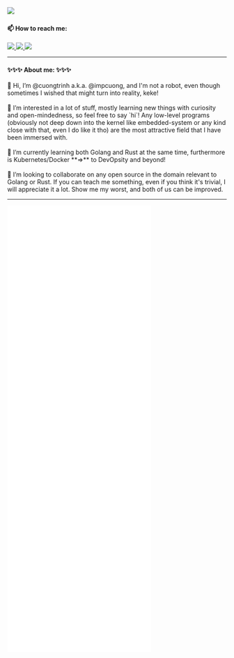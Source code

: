 <div width="100%">
  <img src="https://komarev.com/ghpvc/?username=IMpcuong&style=flat&color=3285a8">
  <h4> 📫 How to reach me: </h4>
  <a id="gmail-contact" href="https://mail.google.com/mail/?view=cm&to=cuongtrinhtien128%40gmail.com">
    <img src="https://img.shields.io/badge/Gmail-D14836?style=flat-square&logo=gmail&logoColor=white">
  </a>
  <a id="linkedin-contact" href="https://www.linkedin.com/in/cuong-trinh-9b1211191/">
    <img src="https://img.shields.io/badge/LinkedIn-0077B5?style=flat-square&logo=linkedin&logoColor=white">
  </a>
  <a id="facebook-contact" href="https://www.facebook.com/Le0V.melodywhite">
    <img src="https://img.shields.io/badge/Facebook-1877F2?style=flat-square&logo=facebook&logoColor=white">
  </a>
</div>

<hr/>

<div width="100%">
  <h4> ✨✨✨ About me: ✨✨✨ </h4>
  <div width="100%">
    👋 Hi, I’m @cuongtrinh a.k.a. @impcuong, and I'm not a robot, even though sometimes I wished that might turn into reality, keke!
  </div><br/>
  <div width="100%">
    👀 I’m interested in a lot of stuff, mostly learning new things with curiosity and open-mindedness, so feel free to say `hi`!
    Any low-level programs (obviously not deep down into the kernel like embedded-system or any kind close with that, even I do like it tho) are the most attractive field that I have been immersed with.
  </div><br/>
  <div width="100%">
    🌱 I’m currently learning both Golang and Rust at the same time, furthermore is Kubernetes/Docker **=>** to DevOpsity and beyond!
  </div><br/>
  <div width="100%">
    💞️ I’m looking to collaborate on any open source in the domain relevant to Golang or Rust. If you can teach me something, even if you think it's trivial, I will appreciate it a lot. Show me my worst, and both of us can be improved.
  </div>
</div>

<hr/>

<div width="100%">
  <img style='align="center"; width="50%";' src="./github-metrics.svg" alt="Metrics">
</div>

<!-- [![IMpossible's GitHub stats](https://github-readme-stats.vercel.app/api/?username=IMpcuong&hide_border=true&line_height=40&count_private=true&show_icons=true&theme=radical&bg_color=30,e96443,904e95&title_color=fff&text_color=fff&icon_color=fff)](https://github.com/anuraghazra/github-readme-stats)
[![Top Langs](https://github-readme-stats.vercel.app/api/top-langs/?username=IMpcuong&hide_border=true&count_private=true&show_icons=true&theme=radical&bg_color=30,e96443,904e95&title_color=fff&text_color=fff&icon_color=fff)](https://github.com/anuraghazra/github-readme-stats) -->

<!---
IMpcuong/IMpcuong is a ✨ special ✨ repository because its `README.md` (this file) appears on your GitHub profile.
You can click the Preview link to take a look at your changes.
--->
